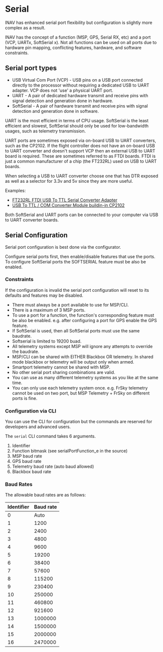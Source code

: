 # Serial

INAV has enhanced serial port flexibility but configuration is slightly more complex as a result.

INAV has the concept of a function (MSP, GPS, Serial RX, etc) and a port (VCP, UARTx, SoftSerial x).
Not all functions can be used on all ports due to hardware pin mapping, conflicting features, hardware, and software
constraints.

## Serial port types

* USB Virtual Com Port (VCP) - USB pins on a USB port connected directly to the processor without requiring
a dedicated USB to UART adapter.  VCP does not 'use' a physical UART port.
* UART - A pair of dedicated hardware transmit and receive pins with signal detection and generation done in hardware.
* SoftSerial - A pair of hardware transmit and receive pins with signal detection and generation done in software.

UART is the most efficient in terms of CPU usage.
SoftSerial is the least efficient and slowest, SoftSerial should only be used for low-bandwidth usages, such as telemetry transmission.

UART ports are sometimes exposed via on-board USB to UART converters, such as the CP2102.
If the flight controller does not have an on-board USB to UART converter and doesn't support VCP then an external USB to UART board is required.
These are sometimes referred to as FTDI boards.  FTDI is just a common manufacturer of a chip (the FT232RL) used on USB to UART boards.

When selecting a USB to UART converter choose one that has DTR exposed as well as a selector for 3.3v and 5v since they are more useful.

Examples:

 * [FT232RL FTDI USB To TTL Serial Converter Adapter](http://www.banggood.com/FT232RL-FTDI-USB-To-TTL-Serial-Converter-Adapter-Module-For-Arduino-p-917226.html)
 * [USB To TTL / COM Converter Module buildin-in CP2102](http://www.banggood.com/Wholesale-USB-To-TTL-Or-COM-Converter-Module-Buildin-in-CP2102-New-p-27989.html)

Both SoftSerial and UART ports can be connected to your computer via USB to UART converter boards.

## Serial Configuration

Serial port configuration is best done via the configurator.

Configure serial ports first, then enable/disable features that use the ports.  To configure SoftSerial ports the SOFTSERIAL feature must be also be enabled.

### Constraints

If the configuration is invalid the serial port configuration will reset to its defaults and features may be disabled.

* There must always be a port available to use for MSP/CLI.
* There is a maximum of 3 MSP ports.
* To use a port for a function, the function's corresponding feature must be also be enabled.
e.g. after configuring a port for GPS enable the GPS feature.
* If SoftSerial is used, then all SoftSerial ports must use the same baudrate.
* Softserial is limited to 19200 buad.
* All telemetry systems except MSP will ignore any attempts to override the baudrate.
* MSP/CLI can be shared with EITHER Blackbox OR telemetry.  In shared mode blackbox or telemetry will be output only when armed.
* Smartport telemetry cannot be shared with MSP.
* No other serial port sharing combinations are valid.
* You can use as many different telemetry systems as you like at the same time.
* You can only use each telemetry system once.  e.g.  FrSky telemetry cannot be used on two port, but MSP Telemetry + FrSky on different ports is fine.

### Configuration via CLI

You can use the CLI for configuration but the commands are reserved for developers and advanced users.

The `serial` CLI command takes 6 arguments.

1. Identifier
1. Function bitmask (see serialPortFunction_e in the source)
1. MSP baud rate
1. GPS baud rate
1. Telemetry baud rate (auto baud allowed)
1. Blackbox baud rate


### Baud Rates

The allowable baud rates are as follows:

| Identifier | Baud rate |
| ---------- | --------- |
|  0         |    Auto   |
|  1         |    1200   |
|  2         |    2400   |
|  3         |    4800   |
|  4         |    9600   |
|  5         |   19200   |
|  6         |   38400   |
|  7         |   57600   |
|  8         |  115200   |
|  9         |  230400   |
| 10         |  250000   |
| 11         |  460800   |
| 12         |  921600   |
| 13         | 1000000   |
| 14         | 1500000   |
| 15         | 2000000   |
| 16         | 2470000   |

